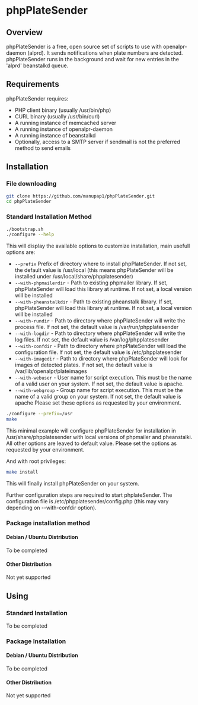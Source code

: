 # phpPlateSender

## Overview

phpPlateSender is a free, open source set of scripts to use with openalpr-daemon (alprd). It sends notifications when plate numbers are detected. phpPlateSender runs in the background and wait for new entries in the 'alprd' beanstalkd queue.

## Requirements

phpPlateSender requires:
- PHP client binary (usually /usr/bin/php)
- CURL binary (usually /usr/bin/curl)
- A running instance of memcached server
- A running instance of openalpr-daemon
- A running instance of beanstalkd
- Optionally, access to a SMTP server if sendmail is not the preferred method to send emails

## Installation

### File downloading
```bash
git clone https://github.com/manupap1/phpPlateSender.git
cd phpPlateSender
```
### Standard Installation Method
```bash
./bootstrap.sh
./configure --help
```
This will display the available options to customize installation, main usefull options are:
- `--prefix`  Prefix of directory where to install phpPlateSender. If not set, the default value is /usr/local (this means phpPlateSender will be installed under /usr/local/share/phpplatesender)
- `--with-phpmailerdir` - Path to existing phpmailer library. If set, phpPlateSender will load this library at runtime. If not set, a local version will be installed
- `--with-pheanstalkdir` - Path to existing pheanstalk library. If set, phpPlateSender will load this library at runtime. If not set, a local version will be installed
- `--with-rundir` - Path to directory where phpPlateSender will write the process file. If not set, the default value is /var/run/phpplatesender
- `--with-logdir` - Path to directory where phpPlateSender will write the log files. If not set, the default value is /var/log/phpplatesender
- `--with-confdir` - Path to directory where phpPlateSender will load the configuration file. If not set, the default value is /etc/phpplatesender
- `--with-imagedir` - Path to directory where phpPlateSender will look for images of detected plates. If not set, the default value is /var/lib/openalpr/plateimages
- `--with-webuser` - User name for script execution. This must be the name of a valid user on your system. If not set, the default value is apache.
- `--with-webgroup` - Group name for script execution. This must be the name of a valid group on your system. If not set, the default value is apache
Please set these options as requested by your environment.
```bash
./configure --prefix=/usr
make
```
This minimal example will configure phpPlateSender for installation in /usr/share/phpplatesender with local versions of phpmailer and pheanstalki. All other options are leaved to default value.
Please set the options as requested by your environment.

And with root privileges:
```bash
make install
```
This will finally install phpPlateSender on your system.

Further configuration steps are required to start phplateSender.
The configuration file is /etc/phpplatesender/config.php (this may vary depending on --with-confdir option).

### Package installation method

#### Debian / Ubuntu Distribution

To be completed

#### Other Distribution

Not yet supported

## Using

### Standard Installation

To be completed

### Package Installation

#### Debian / Ubuntu Distribution

To be completed

#### Other Distribution

Not yet supported


